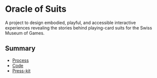 # Oracle of Suits

A project to design embodied, playful, and accessible interactive experiences revealing the stories behind playing-card suits for the Swiss Museum of Games.

## Summary

- [Process](/process/README.md)
- [Code](/code/README.md)
- [Press-kit](/press-kit/README.md)

